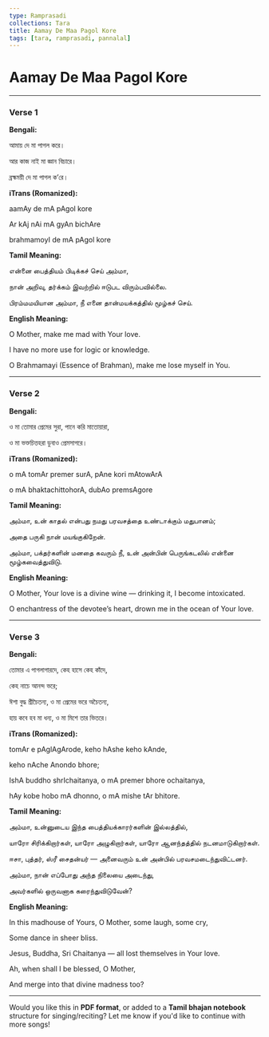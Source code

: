 ```yaml
---
type: Ramprasadi
collections: Tara
title: Aamay De Maa Pagol Kore
tags: [tara, ramprasadi, pannalal]
---
```


# Aamay De Maa Pagol Kore

---

### **Verse 1**

**Bengali:**

আমায় দে মা পাগল করে।

আর কাজ নাই মা জ্ঞান বিচারে।

ব্রহ্মময়ী দে মা পাগল ক’রে।

**iTrans (Romanized):**

aamAy de mA pAgol kore

Ar kAj nAi mA gyAn bichAre

brahmamoyI de mA pAgol kore

**Tamil Meaning:**

என்னை பைத்தியம் பிடிக்கச் செய் அம்மா,

நான் அறிவு, தர்க்கம் இவற்றில் ஈடுபட விரும்பவில்லை.

பிரம்மமயியான அம்மா, நீ எனை தான்மயக்கத்தில் மூழ்கச் செய்.

**English Meaning:**

O Mother, make me mad with Your love.

I have no more use for logic or knowledge.

O Brahmamayi (Essence of Brahman), make me lose myself in You.

---

### **Verse 2**

**Bengali:**

ও মা তোমার প্রেমের সুরা, পানে করি মাতোয়ারা,

ও মা ভক্তচিত্তহরা ডুবাও প্রেমসাগরে।

**iTrans (Romanized):**

o mA tomAr premer surA, pAne kori mAtowArA

o mA bhaktachittohorA, dubAo premsAgore

**Tamil Meaning:**

அம்மா, உன் காதல் என்பது நமது பரவசத்தை உண்டாக்கும் மதுபானம்;

அதை பருகி நான் மயங்குகிறேன்.

அம்மா, பக்தர்களின் மனதை கவரும் நீ, உன் அன்பின் பெருங்கடலில் என்னை மூழ்கவைத்துவிடு.

**English Meaning:**

O Mother, Your love is a divine wine — drinking it, I become intoxicated.

O enchantress of the devotee’s heart, drown me in the ocean of Your love.

---

### **Verse 3**

**Bengali:**

তোমার এ পাগলাগারদে, কেহ হাসে কেহ কাঁদে,

কেহ নাচে আনন্দ ভরে;

ঈশা বুদ্ধ শ্রীচৈতন্য, ও মা প্রেমের ভরে অচৈতন্য,

হায় কবে হব মা ধন্য, ও মা মিশে তার ভিতরে।

**iTrans (Romanized):**

tomAr e pAglAgArode, keho hAshe keho kAnde,

keho nAche Anondo bhore;

IshA buddho shrIchaitanya, o mA premer bhore ochaitanya,

hAy kobe hobo mA dhonno, o mA mishe tAr bhitore.

**Tamil Meaning:**

அம்மா, உன்னுடைய இந்த பைத்தியக்காரர்களின் இல்லத்தில்,

யாரோ சிரிக்கிறார்கள், யாரோ அழுகிறார்கள், யாரோ ஆனந்தத்தில் நடனமாடுகிறார்கள்.

ஈசா, புத்தர், ஸ்ரீ சைதன்யர் — அனைவரும் உன் அன்பில் பரவசமடைந்துவிட்டனர்.

அம்மா, நான் எப்போது அந்த நிலையை அடைந்து,

அவர்களில் ஒருவனாக கரைந்துவிடுவேன்?

**English Meaning:**

In this madhouse of Yours, O Mother, some laugh, some cry,

Some dance in sheer bliss.

Jesus, Buddha, Sri Chaitanya — all lost themselves in Your love.

Ah, when shall I be blessed, O Mother,

And merge into that divine madness too?

---

Would you like this in **PDF format**, or added to a **Tamil bhajan notebook** structure for singing/reciting? Let me know if you'd like to continue with more songs!

